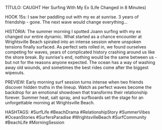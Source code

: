 TÍTULO: CAUGHT Her Surfing With My Ex (Life Changed in 8 Minutes)

HOOK 15s:
I saw her paddling out with my ex at sunrise. 3 years of friendship - gone. The next wave would change everything...

HISTÓRIA:
The summer morning I spotted Joann surfing with my ex changed our entire dynamic. What started as a chance encounter at Wrightsville Beach spiraled into an intense session where unspoken tensions finally surfaced. As perfect sets rolled in, we found ourselves competing for waves, years of complicated history crashing around us like the shore break. By sunrise's end, nothing would be the same between us - but not for the reasons anyone expected. The ocean has a way of washing away old wounds, and sometimes the best rides come after the biggest wipeouts.

PREVIEW:
Early morning surf session turns intense when two friends discover hidden truths in the lineup. Watch as perfect waves become the backdrop for an emotional showdown that transforms their relationship forever. Summer heat, salt spray, and surfboards set the stage for an unforgettable morning at Wrightsville Beach.

HASHTAGS:
#SurfLife #BeachDrama #RelationshipStory #SummerVibes #OceanStories #SurfersParadise #WrightsvilleBeach #SurfCommunity #BeachLife #MorningSession